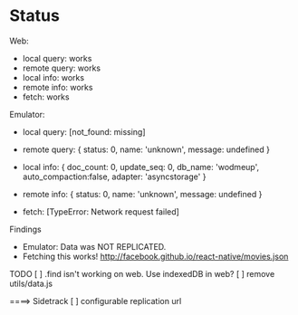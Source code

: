 # Status

Web:
- local query: works
- remote query: works
- local info: works
- remote info: works
- fetch: works

Emulator:
- local query: [not_found: missing]

- remote query: { status: 0, name: 'unknown', message: undefined }

- local info: { doc_count: 0, update_seq: 0, db_name: 'wodmeup', auto_compaction:false, adapter: 'asyncstorage' }

- remote info:  { status: 0, name: 'unknown', message: undefined }

- fetch: [TypeError: Network request failed]


Findings
- Emulator: Data was NOT REPLICATED.
- Fetching this works! http://facebook.github.io/react-native/movies.json

TODO
[ ] .find isn't working on web. Use indexedDB in web?
[ ] remove utils/data.js



====> Sidetrack
[ ] configurable replication url
